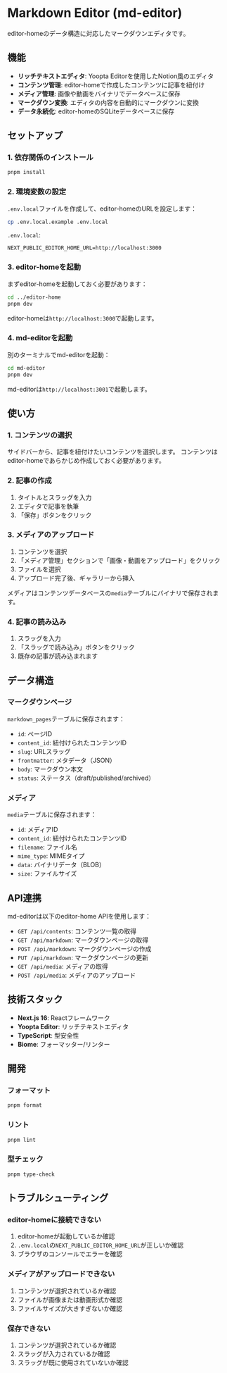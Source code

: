 # Markdown Editor (md-editor)

editor-homeのデータ構造に対応したマークダウンエディタです。

## 機能

- **リッチテキストエディタ**: Yoopta Editorを使用したNotion風のエディタ
- **コンテンツ管理**: editor-homeで作成したコンテンツに記事を紐付け
- **メディア管理**: 画像や動画をバイナリでデータベースに保存
- **マークダウン変換**: エディタの内容を自動的にマークダウンに変換
- **データ永続化**: editor-homeのSQLiteデータベースに保存

## セットアップ

### 1. 依存関係のインストール

```bash
pnpm install
```

### 2. 環境変数の設定

`.env.local`ファイルを作成して、editor-homeのURLを設定します：

```bash
cp .env.local.example .env.local
```

`.env.local`:
```
NEXT_PUBLIC_EDITOR_HOME_URL=http://localhost:3000
```

### 3. editor-homeを起動

まずeditor-homeを起動しておく必要があります：

```bash
cd ../editor-home
pnpm dev
```

editor-homeは`http://localhost:3000`で起動します。

### 4. md-editorを起動

別のターミナルでmd-editorを起動：

```bash
cd md-editor
pnpm dev
```

md-editorは`http://localhost:3001`で起動します。

## 使い方

### 1. コンテンツの選択

サイドバーから、記事を紐付けたいコンテンツを選択します。
コンテンツはeditor-homeであらかじめ作成しておく必要があります。

### 2. 記事の作成

1. タイトルとスラッグを入力
2. エディタで記事を執筆
3. 「保存」ボタンをクリック

### 3. メディアのアップロード

1. コンテンツを選択
2. 「メディア管理」セクションで「画像・動画をアップロード」をクリック
3. ファイルを選択
4. アップロード完了後、ギャラリーから挿入

メディアはコンテンツデータベースの`media`テーブルにバイナリで保存されます。

### 4. 記事の読み込み

1. スラッグを入力
2. 「スラッグで読み込み」ボタンをクリック
3. 既存の記事が読み込まれます

## データ構造

### マークダウンページ

`markdown_pages`テーブルに保存されます：

- `id`: ページID
- `content_id`: 紐付けられたコンテンツID
- `slug`: URLスラッグ
- `frontmatter`: メタデータ（JSON）
- `body`: マークダウン本文
- `status`: ステータス（draft/published/archived）

### メディア

`media`テーブルに保存されます：

- `id`: メディアID
- `content_id`: 紐付けられたコンテンツID
- `filename`: ファイル名
- `mime_type`: MIMEタイプ
- `data`: バイナリデータ（BLOB）
- `size`: ファイルサイズ

## API連携

md-editorは以下のeditor-home APIを使用します：

- `GET /api/contents`: コンテンツ一覧の取得
- `GET /api/markdown`: マークダウンページの取得
- `POST /api/markdown`: マークダウンページの作成
- `PUT /api/markdown`: マークダウンページの更新
- `GET /api/media`: メディアの取得
- `POST /api/media`: メディアのアップロード

## 技術スタック

- **Next.js 16**: Reactフレームワーク
- **Yoopta Editor**: リッチテキストエディタ
- **TypeScript**: 型安全性
- **Biome**: フォーマッター/リンター

## 開発

### フォーマット

```bash
pnpm format
```

### リント

```bash
pnpm lint
```

### 型チェック

```bash
pnpm type-check
```

## トラブルシューティング

### editor-homeに接続できない

1. editor-homeが起動しているか確認
2. `.env.local`の`NEXT_PUBLIC_EDITOR_HOME_URL`が正しいか確認
3. ブラウザのコンソールでエラーを確認

### メディアがアップロードできない

1. コンテンツが選択されているか確認
2. ファイルが画像または動画形式か確認
3. ファイルサイズが大きすぎないか確認

### 保存できない

1. コンテンツが選択されているか確認
2. スラッグが入力されているか確認
3. スラッグが既に使用されていないか確認
